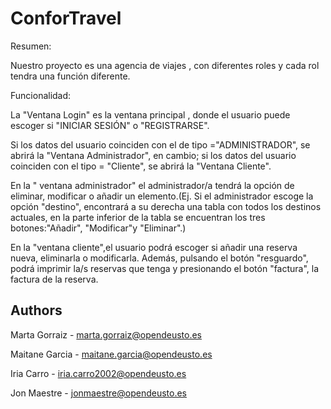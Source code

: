 
# ConforTravel 

Resumen:

Nuestro proyecto es una agencia de viajes , con diferentes roles y cada rol tendra una función diferente.

Funcionalidad:

La "Ventana Login" es la ventana principal , donde el usuario puede escoger si "INICIAR SESIÓN" o "REGISTRARSE".

Si los datos del usuario coinciden con el de tipo ="ADMINISTRADOR", se abrirá la "Ventana Administrador", en cambio; si los datos del usuario coinciden con el tipo = "Cliente", se abrirá la "Ventana Cliente".

En la " ventana administrador" el administrador/a tendrá la opción de  eliminar, modificar o añadir un elemento.(Ej. Si el administrador escoge la opción "destino", encontrará a su derecha una tabla con todos los destinos actuales, en la parte inferior de la tabla se encuentran los tres botones:"Añadir", "Modificar"y "Eliminar".)

En la "ventana cliente",el usuario podrá escoger si añadir una reserva nueva, eliminarla o modificarla. Además, pulsando el botón "resguardo", podrá imprimir la/s reservas que tenga y presionando el botón "factura", la factura de la reserva.


## Authors
Marta Gorraiz - marta.gorraiz@opendeusto.es

Maitane Garcia - maitane.garcia@opendeusto.es

Iria Carro - iria.carro2002@opendeusto.es

Jon Maestre - jonmaestre@opendeusto.es

